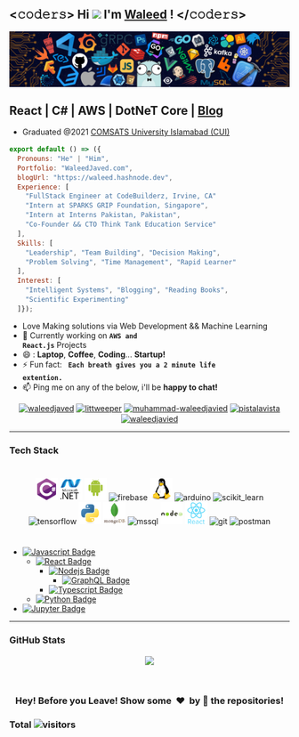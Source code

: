 
## <𝚌𝚘𝚍𝚎𝚛𝚜> Hi <img src="./images/Hi.gif" width="30px"> I'm [Waleed][linkedin_Handle]  !  </𝚌𝚘𝚍𝚎𝚛𝚜>
<p align="center"> <img align="center" src="https://github.com/Nitesh-thapliyal/Nitesh-thapliyal/blob/main/footer.png"> </p>

## React | C# | AWS | DotNeT Core | [Blog](https://waleed.hashnode.dev)
   - Graduated @2021 [COMSATS University Islamabad (CUI)][Uni_Link]
<!--    - <Code>23+ years of living a comical life!</code> -->
```js
export default () => ({
  Pronouns: "He" | "Him",
  Portfolio: "WaleedJaved.com",
  blogUrl: "https://waleed.hashnode.dev",
  Experience: [
    "FullStack Engineer at CodeBuilderz, Irvine, CA"
    "Intern at SPARKS GRIP Foundation, Singapore",
    "Intern at Interns Pakistan, Pakistan",
    "Co-Founder && CTO Think Tank Education Service"
  ],
  Skills: [
    "Leadership", "Team Building", "Decision Making",
    "Problem Solving", "Time Management", "Rapid Learner" 
  ],
  Interest: [
    "Intelligent Systems", "Blogging", "Reading Books",
    "Scientific Experimenting" 
  ]});
 ```
  - Love Making solutions via Web Development && Machine Learning
  - 🔭 Currently working on <code>**AWS and React.js**</code> Projects
  - 😄 : **Laptop**, **Coffee**, **Coding**... **Startup!**
  - ⚡ Fun fact: <code> **Each breath gives you a 2 minute life extention.**</code>
  - 📫 Ping me on any of the below, i'll be **happy to chat!**

<p align="center">
  <a href="https://dev.to/waleedjaved" target="blank"><img align="center" src="https://cdn.jsdelivr.net/npm/simple-icons@3.0.1/icons/dev-dot-to.svg" alt="waleedjaved" height="30" width="40" /></a>
  <a href="https://twitter.com/codeChaudhary" target="blank"><img align="center" src="https://cdn.jsdelivr.net/npm/simple-icons@3.0.1/icons/twitter.svg" alt="littweeper" height="30" width="40" /></a>
  <a href="https://linkedin.com/in/muhammad-waleedjavied" target="blank"><img align="center" src="https://cdn.jsdelivr.net/npm/simple-icons@3.0.1/icons/linkedin.svg" alt="muhammad-waleedjavied" height="30" width="40" /></a>
  <a href="https://instagram.com/codeChaudhary" target="blank"><img align="center" src="https://cdn.jsdelivr.net/npm/simple-icons@3.0.1/icons/instagram.svg" alt="pistalavista" height="30" width="40" /></a>
  <a href="https://www.hackerrank.com/waleedjavied" target="blank"><img align="center" src="https://cdn.jsdelivr.net/npm/simple-icons@3.0.1/icons/hackerrank.svg" alt="waleedjavied" height="30" width="40" /></a>
</p>

---

### Tech Stack
<div class="row" style="box-sizing: border-box; display:flex;">
  <div class="column" style="float: right;width: 50%;padding: 10px;">
      <p align="center">  
      <img src="https://raw.githubusercontent.com/devicons/devicon/master/icons/csharp/csharp-original.svg" alt="csharp" width="40" height="40"/>
      <img src="https://raw.githubusercontent.com/devicons/devicon/master/icons/dot-net/dot-net-original-wordmark.svg" alt="dotnet" width="40" height="40"/>
      <img src="https://raw.githubusercontent.com/devicons/devicon/master/icons/android/android-original-wordmark.svg" alt="android" width="40" height="40"/> 
      <img src="https://www.vectorlogo.zone/logos/firebase/firebase-icon.svg" alt="firebase" width="40" height="40"/>
      <img src="https://raw.githubusercontent.com/devicons/devicon/master/icons/linux/linux-original.svg" alt="linux" width="40" height="40"/>
      <img src="https://cdn.worldvectorlogo.com/logos/arduino-1.svg" alt="arduino" width="40" height="40"/>
      <img src="https://upload.wikimedia.org/wikipedia/commons/0/05/Scikit_learn_logo_small.svg" alt="scikit_learn" width="40" height="40"/>
      <img src="https://www.vectorlogo.zone/logos/tensorflow/tensorflow-icon.svg" alt="tensorflow" width="40" height="40"/>
      <img src="https://raw.githubusercontent.com/devicons/devicon/master/icons/python/python-original.svg" alt="python" width="40" height="40"/>
      <img src="https://raw.githubusercontent.com/devicons/devicon/master/icons/mongodb/mongodb-original-wordmark.svg" alt="mongodb" width="40" height="40"/>
      <img src="https://cdn.worldvectorlogo.com/logos/microsoft-sql-server.svg" alt="mssql" width="40" height="40"/>
      <img src="https://raw.githubusercontent.com/devicons/devicon/master/icons/nodejs/nodejs-original-wordmark.svg" alt="nodejs" width="40" height="40"/> </a> 
      <img src="https://raw.githubusercontent.com/devicons/devicon/master/icons/react/react-original-wordmark.svg" alt="react" width="40" height="40"/>
      <img src="https://www.vectorlogo.zone/logos/git-scm/git-scm-icon.svg" alt="git" width="40" height="40"/>
      <img src="https://www.vectorlogo.zone/logos/getpostman/getpostman-icon.svg" alt="postman" width="40" height="40"/>
      </p>
  </div>
</div>

<!-- TODO: Make technologies links takes you to repositories -->
- [![Javascript Badge](https://img.shields.io/badge/-Javascript-F0DB4F?style=for-the-badge&labelColor=white&logo=javascript&logoColor=F0DB4F)](#)
  - [![React Badge](https://img.shields.io/badge/-React-61DBFB?style=for-the-badge&labelColor=white&logo=react&logoColor=61DBFB)](#) 
    - [![Nodejs Badge](https://img.shields.io/badge/-Nodejs-3C873A?style=for-the-badge&labelColor=white&logo=node.js&logoColor=3C873A)](#)
      - [![GraphQL Badge](https://img.shields.io/badge/-GraphQl-e535ab?style=for-the-badge&labelColor=white&logo=node.js&logoColor=e535ab)](#)
    - [![Typescript Badge](https://img.shields.io/badge/-ASP.NET-5C2D91?style=for-the-badge&labelColor=white&logo=.NET&logoColor=5C2D91)](#)
  - [![Python Badge](https://img.shields.io/badge/-Python-3776AB?style=for-the-badge&labelColor=white&logo=Python&logoColor=3776AB)](#)
- [![Jupyter Badge](https://img.shields.io/badge/-Jupyter-F37626?style=for-the-badge&labelColor=white&logo=jupyter&logoColor=F37626)](#)

---

### GitHub Stats

<!-- <p align="center">
  <a href="https://github.com/waleed-javed/github-profile-trophy" target="_blank">
      <img height="180" width="160" src="https://github.com/Nitesh-thapliyal/Nitesh-thapliyal/blob/main/left.png">
       <img align="center" src="https://github-readme-stats.vercel.app/api/top-langs?username=waleed-javed&show_icons=true&locale=en&layout=compact&theme=radical">
      <img height="180" width="160" src="https://github.com/Nitesh-thapliyal/Nitesh-thapliyal/blob/main/right.png">
  </a>
</p> -->


<p align="center">
   <a href="https://github.com/waleed-javed/github-profile-trophy" target="_blank">
<!--       <img height="180" width="160" src="https://github.com/Nitesh-thapliyal/Nitesh-thapliyal/blob/main/left.png"> -->
      <img align="center" src="https://github-readme-streak-stats.herokuapp.com?user=waleed-javed&hide_border=true"/>
<!--       <img height="180" width="160" src="https://github.com/Nitesh-thapliyal/Nitesh-thapliyal/blob/main/right.png"> -->
   </a>
</p>
<br/>

<!-- <p align="center">
<img align="center" src="https://github-readme-stats-omega-umber.vercel.app/api?username=waleed-javed&show_icons=false&count_private=true&theme=dark">  
</p> -->


<h3 align="center"> Hey! Before you Leave! Show some &nbsp;❤️&nbsp; by 🌟 the repositories!</h3>

### Total ![visitors](https://visitor-badge.glitch.me/badge?page_id=waleed-javed)

[Blog_Link]:(https://hashnode.com/@waleedjavied)
[Uni_Link]:(https://www.comsats.edu.pk)
[MLSA_Link]:(https://studentambassadors.microsoft.com)
[Insta_Handle]:(https://www.instagram.com/pistalavista/)
[Youtube_Handle]:(https://www.youtube.com/channel/UCkeF8NzFYYzxgERAAoxr85A?view_as=subscriber)
[Linkedin_Handle]:(https://www.linkedin.com/in/muhammad-waleedjaved/)
[Twitter_Handle]:(https://twitter.com/litTweeper) 
[Mail_me]:(mailto:waleedjavied@gmail.com)
[visit_Count]:(https://komarev.com/ghpvc/?username=nescafestar&label=Profile%20views&color=0e75b6&style=flat")
